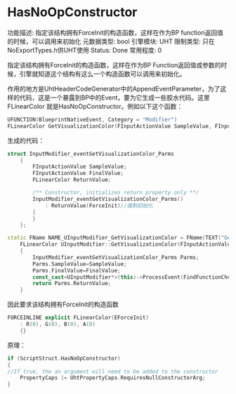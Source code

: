 # HasNoOpConstructor

功能描述: 指定该结构拥有ForceInit的构造函数，这样在作为BP function返回值的时候，可以调用来初始化
元数据类型: bool
引擎模块: UHT
限制类型: 只在NoExportTypes.h供UHT使用
Status: Done
常用程度: 0

指定该结构拥有ForceInit的构造函数，这样在作为BP Function返回值或参数的时候，引擎就知道这个结构有这么一个构造函数可以调用来初始化。

作用的地方是UhtHeaderCodeGenerator中的AppendEventParameter，为了这样的代码，这是一个暴露到BP中的Event，要为它生成一些胶水代码。这里FLinearColor 就是HasNoOpConstructor。例如以下这个函数：

```cpp
UFUNCTION(BlueprintNativeEvent, Category = "Modifier")
FLinearColor GetVisualizationColor(FInputActionValue SampleValue, FInputActionValue FinalValue) const;
```

生成的代码：

```cpp
struct InputModifier_eventGetVisualizationColor_Parms
	{
		FInputActionValue SampleValue;
		FInputActionValue FinalValue;
		FLinearColor ReturnValue;

		/** Constructor, initializes return property only **/
		InputModifier_eventGetVisualizationColor_Parms()
			: ReturnValue(ForceInit)//强制初始化
		{
		}
	};

static FName NAME_UInputModifier_GetVisualizationColor = FName(TEXT("GetVisualizationColor"));
	FLinearColor UInputModifier::GetVisualizationColor(FInputActionValue SampleValue, FInputActionValue FinalValue) const
	{
		InputModifier_eventGetVisualizationColor_Parms Parms;
		Parms.SampleValue=SampleValue;
		Parms.FinalValue=FinalValue;
		const_cast<UInputModifier*>(this)->ProcessEvent(FindFunctionChecked(NAME_UInputModifier_GetVisualizationColor),&Parms);
		return Parms.ReturnValue;
	}
```

因此要求该结构拥有ForceInit的构造函数

```cpp
FORCEINLINE explicit FLinearColor(EForceInit)
	: R(0), G(0), B(0), A(0)
	{}
```

原理：

```cpp
if (ScriptStruct.HasNoOpConstructor)
{
//If true, the an argument will need to be added to the constructor
	PropertyCaps |= UhtPropertyCaps.RequiresNullConstructorArg;
}
```